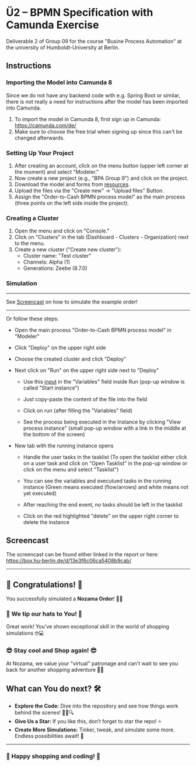 # Ü2 – BPMN Specification with Camunda Exercise
Deliverable 2 of Group 09 for the course "Busine Process Automation" at the university of Humboldt-University at Berlin.

## **Instructions**

### Importing the Model into Camunda 8

Since we do not have any backend code with e.g. Spring Boot or similar, there is not really a need for instructions after the model has been imported into Camunda.

1. To import the model in Camunda 8, first sign up in Camunda: https://camunda.com/de/
2. Make sure to choose the free trial when signing up since this can't be changed afterwards.


### Setting Up Your Project

1. After creating an account, click on the menu button (upper left corner at the moment) and select "Modeler."
2. Now create a new project (e.g., "BPA Group 9") and click on the project.
3. Download the model and forms from [resources](resources/).
4. Upload the files via the "Create new" -> "Upload files" Button.
5. Assign the "Order-to-Cash BPMN process model" as the main process (three points on the left side inside the project).


### Creating a Cluster

1. Open the menu and click on "Console."
2. Click on "Clusters" in the tab (Dashboard - Clusters - Organization) next to the menu.
3. Create a new cluster ("Create new cluster"):
   - Cluster name: "Test cluster"
   - Channels: Alpha (1)
   - Generations: Zeebe (8.7.0)

### Simulation

* * *

See [Screencast](https://github.com/rexbrutal/camunda-bpa-group09/blob/main/README.md#screencast) on how to simulate the example order!

* * *

Or follow these steps: 

- Open the main process "Order-to-Cash BPMN process model" in "Modeler"

- Click "Deploy" on the upper right side

- Choose the created cluster and click "Deploy"

- Next click on "Run" on the upper right side next to "Deploy"

  - Use this [input](input.json) in the "Variables" field inside Run (pop-up window is called "Start instance")

  - Just copy-paste the content of the file into the field

  - Click on run (after filling the "Variables" field)

  - See the process being executed in the Instance by clicking "View process instance"
    (small pop-up window with a link in the middle at the bottom of the screen)

- New tab with the running instance opens

  - Handle the user tasks in the tasklist (To open the tasklist either click on a user task and click on "Open Tasklist" in the pop-up window or click on the menu and select "Tasklist")
 
  - You can see the variables and executued tasks in the running instance (Green means executed (flow/arrows) and white means not yet executed)
 
  - After reaching the end event, no tasks should be left in the tasklist
 
  - Click on the red highlighted "delete" on the upper right corner to delete the instance

## Screencast

The screencast can be found either linked in the report or here: https://box.hu-berlin.de/d/13e3f6c06ca5408b9cab/

***

## **🥳 Congratulations!** 🥳


You successfully simulated a **Nozama Order**! 🎯💼

### 🤠 We tip our hats to You! 🤠

Great work! You've shown exceptional skill in the world of shopping simulations 🤓💻

### 😎 Stay cool and Shop again! 😎

At Nozama, we value your "virtual" patronage and can't wait to see you back for another shopping adventure 🛒✨

## **What can You do next?** 🛠️

- **Explore the Code:** Dive into the repository and see how things work behind the scenes! 🧑‍💻🔍
- **Give Us a Star:** If you like this, don’t forget to star the repo! ⭐
- **Create More Simulations:** Tinker, tweak, and simulate some more. Endless possibilities await! 🚀

---

### 🌟 Happy shopping and coding! 🌟
